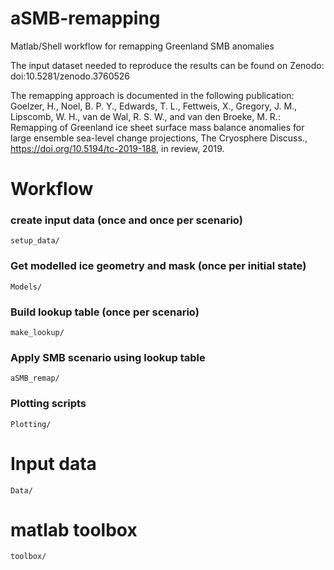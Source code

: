 # aSMB-remapping
Matlab/Shell workflow for remapping Greenland SMB anomalies

The input dataset needed to reproduce the results can be found on Zenodo:
doi:10.5281/zenodo.3760526

The remapping approach is documented in the following publication:
Goelzer, H., Noel, B. P. Y., Edwards, T. L., Fettweis, X., Gregory, J. M., Lipscomb, W. H., van de Wal, R. S. W., and van den Broeke, M. R.: Remapping of Greenland ice sheet surface mass balance anomalies for large ensemble sea-level change projections, The Cryosphere Discuss., https://doi.org/10.5194/tc-2019-188, in review, 2019.


# Workflow
### create input data (once and once per scenario) 
`setup_data/`

### Get modelled ice geometry and mask (once per initial state)
`Models/`

### Build lookup table (once per scenario)
`make_lookup/`

### Apply SMB scenario using lookup table 
`aSMB_remap/`



### Plotting scripts
`Plotting/`


# Input data
`Data/`

# matlab toolbox
`toolbox/`

